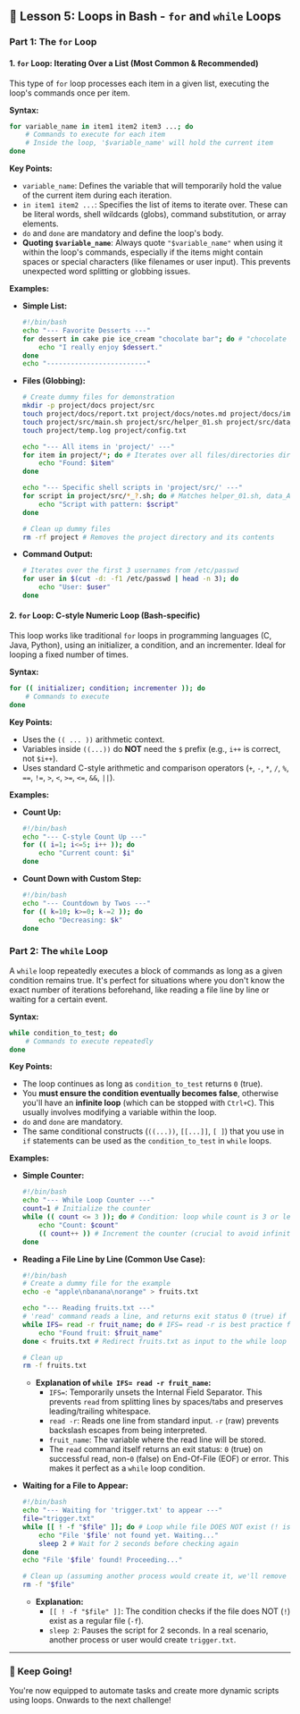 
## 🔁 Lesson 5: Loops in Bash - `for` and `while` Loops

### Part 1: The `for` Loop

#### 1. `for` Loop: Iterating Over a List (Most Common & Recommended)

This type of `for` loop processes each item in a given list, executing the loop's commands once per item.

**Syntax:**

```bash
for variable_name in item1 item2 item3 ...; do
    # Commands to execute for each item
    # Inside the loop, '$variable_name' will hold the current item
done
```

**Key Points:**

* `variable_name`: Defines the variable that will temporarily hold the value of the current item during each iteration.
* `in item1 item2 ...`: Specifies the list of items to iterate over. These can be literal words, shell wildcards (globs), command substitution, or array elements.
* `do` and `done` are mandatory and define the loop's body.
* **Quoting `$variable_name`**: Always quote `"$variable_name"` when using it within the loop's commands, especially if the items might contain spaces or special characters (like filenames or user input). This prevents unexpected word splitting or globbing issues.

**Examples:**

* **Simple List:**
    ```bash
    #!/bin/bash
    echo "--- Favorite Desserts ---"
    for dessert in cake pie ice_cream "chocolate bar"; do # "chocolate bar" is quoted as it has a space
        echo "I really enjoy $dessert."
    done
    echo "-------------------------"
    ```

* **Files (Globbing):**
    ```bash
    # Create dummy files for demonstration
    mkdir -p project/docs project/src
    touch project/docs/report.txt project/docs/notes.md project/docs/image.png
    touch project/src/main.sh project/src/helper_01.sh project/src/data_A.sh
    touch project/temp.log project/config.txt

    echo "--- All items in 'project/' ---"
    for item in project/*; do # Iterates over all files/directories directly under 'project/'
        echo "Found: $item"
    done

    echo "--- Specific shell scripts in 'project/src/' ---"
    for script in project/src/*_?.sh; do # Matches helper_01.sh, data_A.sh
        echo "Script with pattern: $script"
    done

    # Clean up dummy files
    rm -rf project # Removes the project directory and its contents
    ```

* **Command Output:**
    ```bash
    # Iterates over the first 3 usernames from /etc/passwd
    for user in $(cut -d: -f1 /etc/passwd | head -n 3); do
        echo "User: $user"
    done
    ```

#### 2. `for` Loop: C-style Numeric Loop (Bash-specific)

This loop works like traditional `for` loops in programming languages (C, Java, Python), using an initializer, a condition, and an incrementer. Ideal for looping a fixed number of times.

**Syntax:**

```bash
for (( initializer; condition; incrementer )); do
    # Commands to execute
done
```

**Key Points:**

* Uses the `(( ... ))` arithmetic context.
* Variables inside `((...))` do **NOT** need the `$` prefix (e.g., `i++` is correct, not `$i++`).
* Uses standard C-style arithmetic and comparison operators (`+`, `-`, `*`, `/`, `%`, `==`, `!=`, `>`, `<`, `>=`, `<=`, `&&`, `||`).

**Examples:**

* **Count Up:**
    ```bash
    #!/bin/bash
    echo "--- C-style Count Up ---"
    for (( i=1; i<=5; i++ )); do
        echo "Current count: $i"
    done
    ```

* **Count Down with Custom Step:**
    ```bash
    #!/bin/bash
    echo "--- Countdown by Twos ---"
    for (( k=10; k>=0; k-=2 )); do
        echo "Decreasing: $k"
    done
    ```

### Part 2: The `while` Loop

A `while` loop repeatedly executes a block of commands as long as a given condition remains true. It's perfect for situations where you don't know the exact number of iterations beforehand, like reading a file line by line or waiting for a certain event.

**Syntax:**

```bash
while condition_to_test; do
    # Commands to execute repeatedly
done
```

**Key Points:**

* The loop continues as long as `condition_to_test` returns `0` (true).
* You **must ensure the condition eventually becomes false**, otherwise you'll have an **infinite loop** (which can be stopped with `Ctrl+C`). This usually involves modifying a variable within the loop.
* `do` and `done` are mandatory.
* The same conditional constructs (`((...))`, `[[...]]`, `[ ]`) that you use in `if` statements can be used as the `condition_to_test` in `while` loops.

**Examples:**

* **Simple Counter:**
    ```bash
    #!/bin/bash
    echo "--- While Loop Counter ---"
    count=1 # Initialize the counter
    while (( count <= 3 )); do # Condition: loop while count is 3 or less
        echo "Count: $count"
        (( count++ )) # Increment the counter (crucial to avoid infinite loop)
    done
    ```

* **Reading a File Line by Line (Common Use Case):**
    ```bash
    #!/bin/bash
    # Create a dummy file for the example
    echo -e "apple\nbanana\norange" > fruits.txt

    echo "--- Reading fruits.txt ---"
    # 'read' command reads a line, and returns exit status 0 (true) if successful
    while IFS= read -r fruit_name; do # IFS= read -r is best practice for reading lines
        echo "Found fruit: $fruit_name"
    done < fruits.txt # Redirect fruits.txt as input to the while loop

    # Clean up
    rm -f fruits.txt
    ```
    * **Explanation of `while IFS= read -r fruit_name`:**
        * `IFS=`: Temporarily unsets the Internal Field Separator. This prevents `read` from splitting lines by spaces/tabs and preserves leading/trailing whitespace.
        * `read -r`: Reads one line from standard input. `-r` (raw) prevents backslash escapes from being interpreted.
        * `fruit_name`: The variable where the read line will be stored.
        * The `read` command itself returns an exit status: `0` (true) on successful read, non-`0` (false) on End-Of-File (EOF) or error. This makes it perfect as a `while` loop condition.

* **Waiting for a File to Appear:**
    ```bash
    #!/bin/bash
    echo "--- Waiting for 'trigger.txt' to appear ---"
    file="trigger.txt"
    while [[ ! -f "$file" ]]; do # Loop while file DOES NOT exist (! is logical NOT)
        echo "File '$file' not found yet. Waiting..."
        sleep 2 # Wait for 2 seconds before checking again
    done
    echo "File '$file' found! Proceeding..."

    # Clean up (assuming another process would create it, we'll remove it here for testing)
    rm -f "$file"
    ```
    * **Explanation:**
        * `[[ ! -f "$file" ]]`: The condition checks if the file does NOT (`!`) exist as a regular file (`-f`).
        * `sleep 2`: Pauses the script for 2 seconds. In a real scenario, another process or user would create `trigger.txt`.

---

### 🎉 Keep Going!

You're now equipped to automate tasks and create more dynamic scripts using loops. Onwards to the next challenge!
